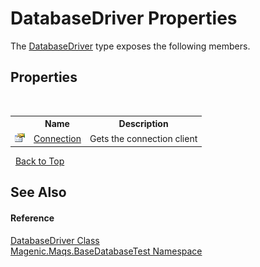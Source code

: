 # DatabaseDriver Properties
 

The <a href="MAQS_5/DataBase_AUTOGENERATED/DatabaseDriver_Class">DatabaseDriver</a> type exposes the following members.


## Properties
&nbsp;<table><tr><th></th><th>Name</th><th>Description</th></tr><tr><td>![Public property](media/pubproperty.gif "Public property")</td><td><a href="MAQS_5/DataBase_AUTOGENERATED/DatabaseDriver-Connection_Property">Connection</a></td><td>
Gets the connection client</td></tr></table>&nbsp;
<a href="#databasedriver-properties">Back to Top</a>

## See Also


#### Reference
<a href="MAQS_5/DataBase_AUTOGENERATED/DatabaseDriver_Class">DatabaseDriver Class</a><br /><a href="MAQS_5/DataBase_AUTOGENERATED/Magenic-Maqs-BaseDatabaseTest_Namespace">Magenic.Maqs.BaseDatabaseTest Namespace</a><br />